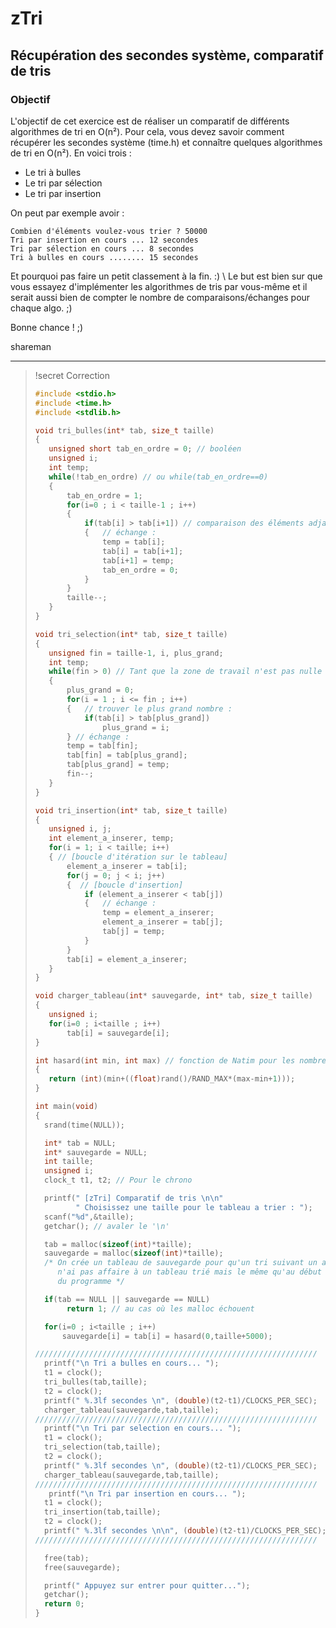 # zTri
## Récupération des secondes système, comparatif de tris

### Objectif


L'objectif de cet exercice est de réaliser un comparatif de différents algorithmes de tri en O(n²). Pour cela, vous devez savoir comment récupérer les secondes système (time.h) et connaître quelques algorithmes de tri en O(n²). En voici trois :

 + Le tri à bulles
 + Le tri par sélection
 + Le tri par insertion

On peut par exemple avoir :

```shell
Combien d'éléments voulez-vous trier ? 50000
Tri par insertion en cours ... 12 secondes
Tri par sélection en cours ... 8 secondes
Tri à bulles en cours ........ 15 secondes
```

Et pourquoi pas faire un petit classement à la fin. :) \\
Le but est bien sur que vous essayez d'implémenter les algorithmes de tris par vous-même et il serait aussi bien de compter le nombre de comparaisons/échanges pour chaque algo. ;)

Bonne chance ! ;) 

shareman

--------------


>!secret Correction
>
>```c
>#include <stdio.h>
>#include <time.h>
>#include <stdlib.h>
> 
>void tri_bulles(int* tab, size_t taille)
>{
>    unsigned short tab_en_ordre = 0; // booléen
>    unsigned i;
>    int temp;
>    while(!tab_en_ordre) // ou while(tab_en_ordre==0)
>    {
>        tab_en_ordre = 1;
>        for(i=0 ; i < taille-1 ; i++)
>        {
>            if(tab[i] > tab[i+1]) // comparaison des éléments adjascents
>            {   // échange :
>                temp = tab[i];
>                tab[i] = tab[i+1];
>                tab[i+1] = temp;
>                tab_en_ordre = 0;
>            }
>        }
>        taille--;
>    }
>}
> 
>void tri_selection(int* tab, size_t taille)
>{
>    unsigned fin = taille-1, i, plus_grand;
>    int temp;
>    while(fin > 0) // Tant que la zone de travail n'est pas nulle
>    {
>        plus_grand = 0;
>        for(i = 1 ; i <= fin ; i++)
>        {   // trouver le plus grand nombre :
>            if(tab[i] > tab[plus_grand])
>                plus_grand = i;
>        } // échange :
>        temp = tab[fin];
>        tab[fin] = tab[plus_grand];
>        tab[plus_grand] = temp;
>        fin--;
>    }
>}
> 
>void tri_insertion(int* tab, size_t taille)
>{
>    unsigned i, j;
>    int element_a_inserer, temp;
>    for(i = 1; i < taille; i++)
>    { // [boucle d'itération sur le tableau]
>        element_a_inserer = tab[i];
>        for(j = 0; j < i; j++)
>        {  // [boucle d'insertion]
>            if (element_a_inserer < tab[j])
>            {   // échange :
>                temp = element_a_inserer;
>                element_a_inserer = tab[j];
>                tab[j] = temp;
>            }
>        }
>        tab[i] = element_a_inserer;
>    }
>}
> 
>void charger_tableau(int* sauvegarde, int* tab, size_t taille)
>{
>    unsigned i;
>    for(i=0 ; i<taille ; i++)
>        tab[i] = sauvegarde[i];
>}
> 
>int hasard(int min, int max) // fonction de Natim pour les nombres aléatoires
>{
>    return (int)(min+((float)rand()/RAND_MAX*(max-min+1)));
>}
> 
>int main(void)
>{
>   srand(time(NULL));
> 
>   int* tab = NULL;
>   int* sauvegarde = NULL;
>   int taille;
>   unsigned i;
>   clock_t t1, t2; // Pour le chrono
> 
>   printf(" [zTri] Comparatif de tris \n\n"
>          " Choisissez une taille pour le tableau a trier : ");
>   scanf("%d",&taille);
>   getchar(); // avaler le '\n'
> 
>   tab = malloc(sizeof(int)*taille);
>   sauvegarde = malloc(sizeof(int)*taille);
>   /* On crée un tableau de sauvegarde pour qu'un tri suivant un autre
>      n'ai pas affaire à un tableau trié mais le même qu'au début
>      du programme */
> 
>   if(tab == NULL || sauvegarde == NULL)
>        return 1; // au cas où les malloc échouent
> 
>   for(i=0 ; i<taille ; i++)
>       sauvegarde[i] = tab[i] = hasard(0,taille+5000);
> 
>///////////////////////////////////////////////////////////////
>   printf("\n Tri a bulles en cours... ");
>   t1 = clock();
>   tri_bulles(tab,taille);
>   t2 = clock();
>   printf(" %.3lf secondes \n", (double)(t2-t1)/CLOCKS_PER_SEC);
>   charger_tableau(sauvegarde,tab,taille);
>///////////////////////////////////////////////////////////////
>   printf("\n Tri par selection en cours... ");
>   t1 = clock();
>   tri_selection(tab,taille);
>   t2 = clock();
>   printf(" %.3lf secondes \n", (double)(t2-t1)/CLOCKS_PER_SEC);
>   charger_tableau(sauvegarde,tab,taille);
>///////////////////////////////////////////////////////////////
>    printf("\n Tri par insertion en cours... ");
>   t1 = clock();
>   tri_insertion(tab,taille);
>   t2 = clock();
>   printf(" %.3lf secondes \n\n", (double)(t2-t1)/CLOCKS_PER_SEC);
>///////////////////////////////////////////////////////////////
> 
>   free(tab);
>   free(sauvegarde);
> 
>   printf(" Appuyez sur entrer pour quitter...");
>   getchar();
>   return 0;
>}
>```


